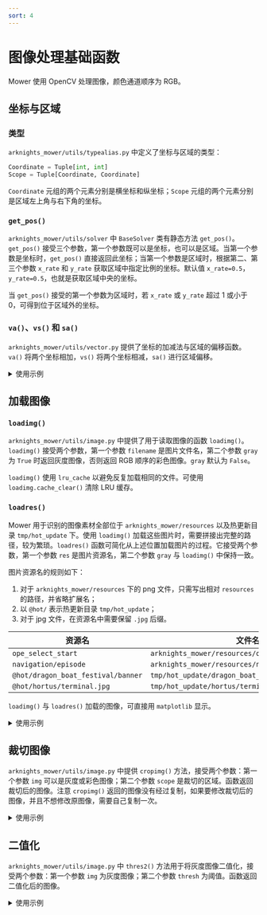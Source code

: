 ```yaml
---
sort: 4
---
```


# 图像处理基础函数

Mower 使用 OpenCV 处理图像，颜色通道顺序为 RGB。

## 坐标与区域

### 类型

`arknights_mower/utils/typealias.py` 中定义了坐标与区域的类型：

```python
Coordinate = Tuple[int, int]
Scope = Tuple[Coordinate, Coordinate]
```

`Coordinate` 元组的两个元素分别是横坐标和纵坐标；`Scope` 元组的两个元素分别是区域左上角与右下角的坐标。

### `get_pos()`

`arknights_mower/utils/solver` 中 `BaseSolver` 类有静态方法 `get_pos()`。`get_pos()` 接受三个参数，第一个参数既可以是坐标，也可以是区域。当第一个参数是坐标时，`get_pos()` 直接返回此坐标；当第一个参数是区域时，根据第二、第三个参数 `x_rate` 和 `y_rate` 获取区域中指定比例的坐标。默认值 `x_rate=0.5`，`y_rate=0.5`，也就是获取区域中央的坐标。

当 `get_pos()` 接受的第一个参数为区域时，若 `x_rate` 或 `y_rate` 超过 1 或小于 0，可得到位于区域外的坐标。

### `va()`、`vs()` 和 `sa()`

`arknights_mower/utils/vector.py` 提供了坐标的加减法与区域的偏移函数。`va()` 将两个坐标相加，`vs()` 将两个坐标相减，`sa()` 进行区域偏移。

<details>
<summary>使用示例</summary>
{% include coordinate.html %}
</details>

## 加载图像

### `loadimg()`

`arknights_mower/utils/image.py` 中提供了用于读取图像的函数 `loadimg()`。`loadimg()` 接受两个参数，第一个参数 `filename` 是图片文件名，第二个参数 `gray` 为 `True` 时返回灰度图像，否则返回 RGB 顺序的彩色图像。`gray` 默认为 `False`。

`loadimg()` 使用 `lru_cache` 以避免反复加载相同的文件。可使用 `loadimg.cache_clear()` 清除 LRU 缓存。

### `loadres()`

Mower 用于识别的图像素材全部位于 `arknights_mower/resources` 以及热更新目录 `tmp/hot_update` 下。使用 `loadimg()` 加载这些图片时，需要拼接出完整的路径，较为繁琐。`loadres()` 函数可简化从上述位置加载图片的过程。它接受两个参数，第一个参数 `res` 是图片资源名，第二个参数 `gray` 与 `loadimg()` 中保持一致。

图片资源名的规则如下：

1. 对于 `arknights_mower/resources` 下的 png 文件，只需写出相对 `resources` 的路径，并省略扩展名；
2. 以 `@hot/` 表示热更新目录 `tmp/hot_update`；
3. 对于 jpg 文件，在资源名中需要保留 `.jpg` 后缀。

| 资源名                             | 文件名                                             |
| ---------------------------------- | -------------------------------------------------- |
| `ope_select_start`                 | `arknights_mower/resources/ope_select_start.png`   |
| `navigation/episode`               | `arknights_mower/resources/navigation/episode.png` |
| `@hot/dragon_boat_festival/banner` | `tmp/hot_update/dragon_boat_festival/banner.png`   |
| `@hot/hortus/terminal.jpg`         | `tmp/hot_update/hortus/terminal.jpg`               |

`loadimg()` 与 `loadres()` 加载的图像，可直接用 `matplotlib` 显示。

<details>
<summary>使用示例</summary>
{% include loadimg.html %}
</details>

## 裁切图像

`arknights_mower/utils/image.py` 中提供 `cropimg()` 方法，接受两个参数：第一个参数 `img` 可以是灰度或彩色图像；第二个参数 `scope` 是裁切的区域。函数返回裁切后的图像。注意 `cropimg()` 返回的图像没有经过复制，如果要修改裁切后的图像，并且不想修改原图像，需要自己复制一次。

<details>
<summary>使用示例</summary>
{% include cropimg.html %}
</details>

## 二值化

`arknights_mower/utils/image.py` 中 `thres2()` 方法用于将灰度图像二值化，接受两个参数：第一个参数 `img` 为灰度图像；第二个参数 `thresh` 为阈值。函数返回二值化后的图像。

<details>
<summary>使用示例</summary>
{% include thres2.html %}
</details>
